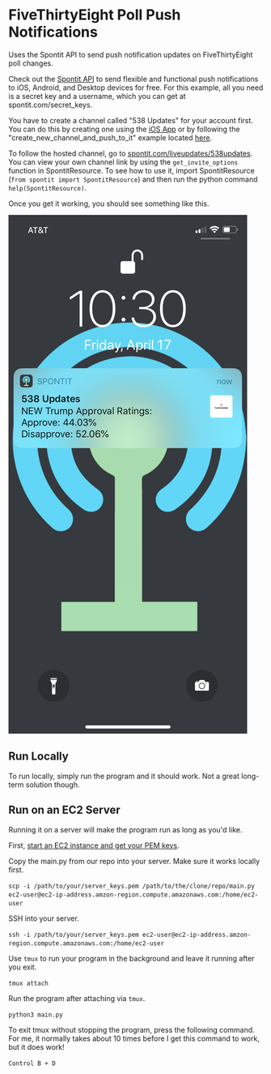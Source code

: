 # FiveThirtyEight Poll Push Notifications

Uses the Spontit API to send push notification updates on FiveThirtyEight poll changes.

Check out the <a href="https://github.com/spontit/spontit-api-python-wrapper">Spontit API</a> to send flexible and functional push notifications to iOS, Android, and Desktop devices for free. For this example, all you need is a secret key and a username, which you can get at spontit.com/secret_keys.

You have to create a channel called "538 Updates" for your account first. You can do this by creating one using the <a href="https://apps.apple.com/us/app/spontit/id1448318683">iOS App</a> or by following the "create_new_channel_and_push_to_it" example located <a href="https://github.com/spontit/spontit-api-python-wrapper/blob/master/spontit/examples.py">here</a>.

To follow the hosted channel, go to <a href="spontit.com/liveupdates/538updates">spontit.com/liveupdates/538updates</a>. You can view your own channel link by using the `get_invite_options` function in SpontitResource. To see how to use it, import SpontitResource (`from spontit import SpontitResource`) and then run the python command `help(SpontitResource)`.

Once you get it working, you should see something like this.


![Image of 538 Poll Notification](result.png)

## Run Locally
To run locally, simply run the program and it should work. Not a great long-term solution though.

## Run on an EC2 Server

Running it on a server will make the program run as long as you'd like.

First, <a href="https://docs.aws.amazon.com/AWSEC2/latest/UserGuide/ec2-key-pairs.html">start an EC2 instance and get your PEM keys</a>.

Copy the main.py from our repo into your server. Make sure it works locally first.

`scp -i /path/to/your/server_keys.pem /path/to/the/clone/repo/main.py  ec2-user@ec2-ip-address.amzon-region.compute.amazonaws.com:/home/ec2-user`

SSH into your server.

`ssh -i /path/to/your/server_keys.pem ec2-user@ec2-ip-address.amzon-region.compute.amazonaws.com:/home/ec2-user`

Use `tmux` to run your program in the background and leave it running after you exit.

`tmux attach`

Run the program after attaching via `tmux`.

`python3 main.py`

To exit tmux without stopping the program, press the following command. For me, it normally takes about 10 times before I get this command to work, but it does work!

`Control B + D`